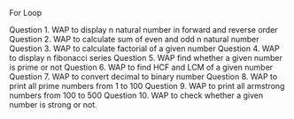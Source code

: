 For Loop

Question 1. WAP to display n natural number in forward and reverse order
Question 2. WAP to calculate sum of even and odd n natural number
Question 3. WAP to calculate factorial of a given number
Question 4. WAP to display n fibonacci series
Question 5. WAP find whether a given number is prime or not
Question 6. WAP to find HCF and LCM of a given number
Question 7. WAP to convert decimal to binary number
Question 8. WAP to print all prime numbers from 1 to 100
Question 9. WAP to print all armstrong numbers from 100 to 500
Question 10. WAP to check whether a given number is strong or not.